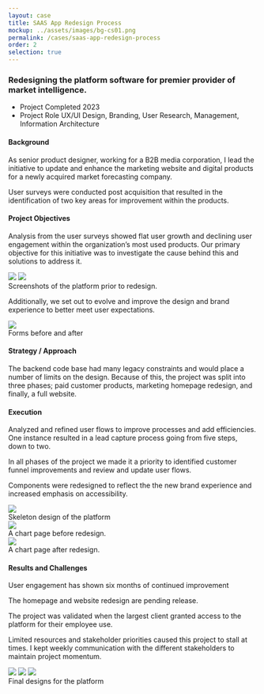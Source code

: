 ```yaml
---
layout: case
title: SAAS App Redesign Process
mockup: ../assets/images/bg-cs01.png
permalink: /cases/saas-app-redesign-process
order: 2
selection: true
---
```



<div class="readingcontainer">
<h3>Redesigning the platform software for premier provider of market intelligence.</h3>

<ul class="projectdetails">
	<li>Project Completed <span>2023</span></li>
	<li>Project Role <span>UX/UI Design, Branding, User Research, Management, Information Architecture</span></li>
</ul>

<h4>Background</h4>
<p>As senior product designer, working for a B2B media corporation, I lead the initiative to update and enhance the marketing website and digital products for a newly acquired market forecasting company.</p>

<p>User surveys were conducted post acquisition that resulted in the identification of two key areas for improvement within the products.</p>

<h4>Project Objectives</h4>
<p> Analysis from the user surveys showed flat user growth and declining user engagement within the organization’s most used products. Our primary objective for this initiative was to investigate the cause behind this and solutions to address it.</p>



<img src="../assets/images/01test.png" />
<img src="../assets/images/06test.png" />
<div class="imgcaption">Screenshots of the platform prior to redesign.</div>



<p>Additionally, we set out to evolve and improve the design and brand experience to better meet user expectations.</p>

<img src="../assets/images/08test.png" />
<div class="imgcaption">Forms before and after</div>

<h4>Strategy / Approach</h4>
<p>The backend code base had many legacy constraints and would place a number of limits on the design. Because of this, the project was split into three phases; paid customer products, marketing homepage redesign, and finally, a full website. </p>


<h4>Execution</h4>
<p>Analyzed and refined user flows to improve processes and add efficiencies. One instance resulted in a lead capture process going from five steps, down to two.</p>
<p>In all phases of the project we made it a priority to identified customer funnel improvements and review and update user flows. </p>
<p>Components were redesigned to reflect the the new brand experience and increased emphasis on accessibility. </p>
<p></p>

<img src="../assets/images/02test.png" />
<div class="imgcaption">Skeleton design of the platform</div>

<img src="../assets/images/cs01-10.png" />
<div class="imgcaption">A chart page before redesign.</div>

<img src="../assets/images/cs01-11.png" />
<div class="imgcaption">A chart page after redesign.</div>

<h4>Results and Challenges</h4>
<p>User engagement has shown six months of continued improvement</p>
<p>The homepage and website redesign are pending release.</p>
<p>The project was validated when the largest client granted access to the platform for their employee use.</p>
<p>Limited resources and stakeholder priorities caused this project to stall at times. I kept weekly communication with the different stakeholders to maintain project momentum.</p>

<img src="../assets/images/07test.png" />
<img src="../assets/images/09test.jpeg" />
<img src="../assets/images/05test.jpeg" />

<div class="imgcaption">Final designs for the platform</div>

</div>
